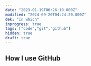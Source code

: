 ```yaml
---
date: "2023-01-19T06:26:10.000Z"
modified: "2024-09-20T04:24:20.000Z"
dek: "In which"
inprogress: true
tags: ["code","git","github"]
hidden: true
draft: true
---
```

## How I use GitHub
